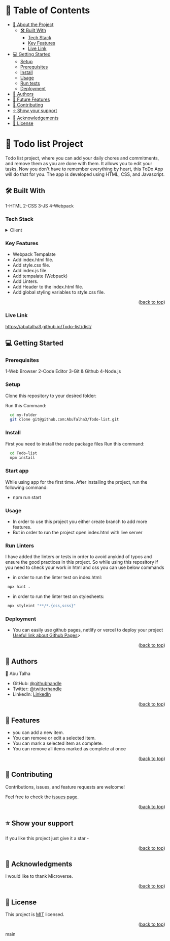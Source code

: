 <a name="readme-top"></a>

# 📗 Table of Contents

- [📖 About the Project](#about-project)
  - [🛠 Built With](#built-with)
    - [Tech Stack](#tech-stack)
    - [Key Features](#key-features)
    - [Live Link](#live-link)
- [💻 Getting Started](#getting-started)
  - [Setup](#setup)
  - [Prerequisites](#prerequisites)
  - [Install](#install)
  - [Usage](#usage)
  - [Run tests](#run-tests)
  - [Deployment](#deployment)
- [👥 Authors](#authors)
- [🔭 Future Features](#future-features)
- [🤝 Contributing](#contributing)
- [⭐️ Show your support](#support)
- [🙏 Acknowledgements](#acknowledgements)
- [📝 License](#license)

# 📖 Todo list Project <a name="about-project"></a>

Todo list project, where you can add your daily chores and commitments, and remove them as you are done with them. It allows you to edit your tasks, Now you don't have to remember everything by heart, this ToDo App will do that for you. The app is developed using HTML, CSS, and Javascript.

## 🛠 Built With <a name="built-with"></a>

1-HTML
2-CSS
3-JS
4-Webpack

### Tech Stack <a name="tech-stack"></a>

<details>
  <summary>Client</summary>
  <ul>
    <li><a href="https://developer.mozilla.org/en-US/docs/Web/HTML">HTML</a></li>
    <li><a href="https://developer.mozilla.org/en-US/docs/Web/CSS">CSS</a></li>
    <li><a href="https://developer.mozilla.org/en-US/docs/Web/JavaScript">JS</a></li>
  </ul>
</details>

<!-- Features -->

### Key Features <a name="key-features"></a>


- Webpack Tempalate 
- Add index.html file.
- Add style.css file.
- Add index.js file.
- Add tempalate (Webpack)
- Add Linters.
- Add Header to the index.html file.
- Add global styling variables to style.css file.

<p align="right">(<a href="#readme-top">back to top</a>)</p>

### Live Link <a name="live-link"></a>

https://abutalha3.github.io/Todo-list/dist/

<!-- GETTING STARTED -->

## 💻 Getting Started <a name="getting-started"></a>

### Prerequisites

1-Web Browser
2-Code Editor
3-Git & Github
4-Node.js

### Setup

Clone this repository to your desired folder:

Run this Command:

```sh
  cd my-folder
  git clone git@github.com:AbuTalha3/Todo-list.git
```

### Install

First you need to install the node package files
Run this command:

```sh
  cd Todo-list
  npm install
```
<!-- START APP -->
### Start app
While using app for the first time. After installing the project, run the following command:

- npm run start

### Usage

- In order to use this project you either create branch to add more features.
- But in order to run the project open index.html with live server

### Run Linters

I have added the linters or tests in order to avoid anykind of typos and ensure the good practices in this project. So while using this repository if you need to check your work in html and css you can use below commands

- in order to run the linter test on index.html:

```sh
 npx hint .
```

- in order to run the linter test on stylesheets:

```sh
 npx styleint "**/*.{css,scss}"
```

### Deployment

- You can easily use github pages, netlify or vercel to deploy your project
  <a href="https://docs.github.com/en/pages/quickstart">Useful link about Github Pages</a>>

<p align="right">(<a href="#readme-top">back to top</a>)</p>

<!-- AUTHORS -->

## 👥 Authors <a name="authors"></a>


👤 Abu Talha

- GitHub: [@githubhandle](https://github.com/AbuTalha3)
- Twitter: [@twitterhandle](https://twitter.com/AbuTalha8T)
- LinkedIn: [LinkedIn](https://www.linkedin.com/in/abu-talha-8203b252/)

<p align="right">(<a href="#readme-top">back to top</a>)</p>

<!-- FUTURE FEATURES -->

## 🔭 Features <a name="Todo list features"></a>

- you can add a new item.
- You can remove or edit a selected item.
- You can mark a selected item as complete.
- You can remove all items marked as complete at once

<p align="right">(<a href="#readme-top">back to top</a>)</p>

<!-- CONTRIBUTING -->

## 🤝 Contributing <a name="contributing"></a>

Contributions, issues, and feature requests are welcome!

Feel free to check the [issues page](https://github.com/AbuTalha3/Todo-list/issues).

<p align="right">(<a href="#readme-top">back to top</a>)</p>

<!-- SUPPORT -->

## ⭐️ Show your support <a name="support"></a>

If you like this project just give it a star -

<p align="right">(<a href="#readme-top">back to top</a>)</p>

<!-- ACKNOWLEDGEMENTS -->

## 🙏 Acknowledgments <a name="acknowledgements"></a>

I would like to thank Microverse.

<p align="right">(<a href="#readme-top">back to top</a>)</p>

<!-- LICENSE -->

## 📝 License <a name="license"></a>

This project is [MIT](./MIT.md) licensed.

<p align="right">(<a href="#readme-top">back to top</a>)</p>
 main
